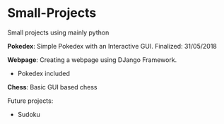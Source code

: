 # Small-Projects
Small projects using mainly python

__Pokedex__: Simple Pokedex with an Interactive GUI. Finalized: 31/05/2018

__Webpage__: Creating a webpage using DJango Framework.

- Pokedex included

__Chess__: Basic GUI based chess

Future projects:
- Sudoku
